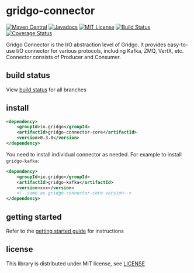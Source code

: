 # gridgo-connector

[![Maven Central](https://img.shields.io/maven-central/v/io.gridgo/gridgo-connector-core.svg)](http://mvnrepository.com/artifact/io.gridgo/gridgo-connector-core)
[![Javadocs](http://javadoc.io/badge/io.gridgo/gridgo-connector-core.svg)](http://javadoc.io/doc/io.gridgo/gridgo-connector-core)
[![MIT License](https://img.shields.io/badge/license-MIT-blue.svg)](LICENSE)
[![Build Status](https://travis-ci.org/gridgo/gridgo-connector.svg?branch=master)](https://travis-ci.org/gridgo/gridgo-connector)
[![Coverage Status](https://coveralls.io/repos/github/gridgo/gridgo-connector/badge.svg?branch=master&maxAge=86400)](https://coveralls.io/github/gridgo/gridgo-connector?branch=master)

Gridgo Connector is the I/O abstraction level of Gridgo. It provides easy-to-use I/O connector for various protocols, including Kafka, ZMQ, VertX, etc. Connector consists of Producer and Consumer.

## build status

View [build status](https://github.com/gridgo/gridgo-connector/wiki/build-status) for all branches

## install

```xml
<dependency>
    <groupId>io.gridgo</groupId>
    <artifactId>gridgo-connector-core</artifactId>
    <version>0.3.0</version>
</dependency>
```

You need to install individual connector as needed. For example to install `gridgo-kafka`:

```xml
<dependency>
    <groupId>io.gridgo</groupId>
    <artifactId>gridgo-kafka</artifactId>
    <version>xxx</version>
    <!--same as gridgo-connector-core version-->
</dependency>
```

## getting started

Refer to the [getting started guide](https://github.com/gridgo/gridgo-connector/wiki/getting-started) for instructions

## license

This library is distributed under MIT license, see [LICENSE](LICENSE)

